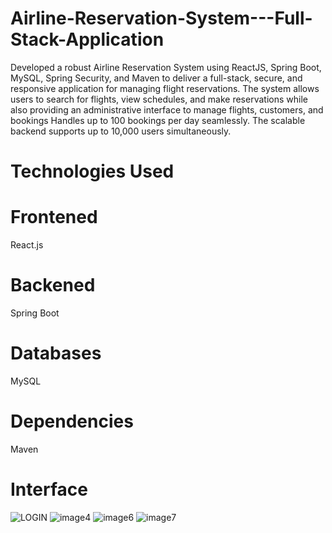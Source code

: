 # Airline-Reservation-System---Full-Stack-Application
 Developed a robust Airline Reservation System using ReactJS, Spring Boot, MySQL, Spring Security, and Maven to deliver a full-stack, secure, and responsive application for managing flight reservations.
 The system allows users to search for flights, view schedules, and make reservations while also providing an administrative interface to manage flights, customers, and bookings
 Handles up to 100 bookings per day seamlessly. The scalable backend supports up to 10,000 users simultaneously.
 # Technologies Used
 # Frontened
 React.js
 # Backened
 Spring Boot
 # Databases
 MySQL
 # Dependencies
 Maven

 # Interface
![LOGIN](https://github.com/user-attachments/assets/15df7dba-e5cd-46ae-b522-56f7504405f8)
![image4](https://github.com/user-attachments/assets/7700d6b9-c098-46fd-b183-be47142b7d3e)
![image6](https://github.com/user-attachments/assets/07a82b4f-6925-460b-bc02-529e25ba5ff2)
![image7](https://github.com/user-attachments/assets/b2dccf1f-0718-49ef-bc11-a0d86ed8c98a)
